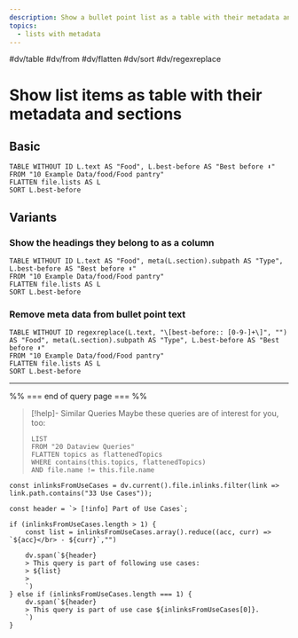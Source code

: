 ```yaml
---
description: Show a bullet point list as a table with their metadata and sections (headers) as columns
topics:
  - lists with metadata
---
```

#dv/table #dv/from #dv/flatten #dv/sort #dv/regexreplace

# Show list items as table with their metadata and sections

## Basic 

```dataview
TABLE WITHOUT ID L.text AS "Food", L.best-before AS "Best before ⬇"
FROM "10 Example Data/food/Food pantry"
FLATTEN file.lists AS L
SORT L.best-before
```

## Variants

### Show the headings they belong to as a column

```dataview
TABLE WITHOUT ID L.text AS "Food", meta(L.section).subpath AS "Type", L.best-before AS "Best before ⬇"
FROM "10 Example Data/food/Food pantry"
FLATTEN file.lists AS L
SORT L.best-before
```

### Remove meta data from bullet point text

```dataview
TABLE WITHOUT ID regexreplace(L.text, "\[best-before:: [0-9-]+\]", "") AS "Food", meta(L.section).subpath AS "Type", L.best-before AS "Best before ⬇"
FROM "10 Example Data/food/Food pantry"
FLATTEN file.lists AS L
SORT L.best-before
```

---
%% === end of query page === %%
> [!help]- Similar Queries
> Maybe these queries are of interest for you, too:
> ```dataview
> LIST
> FROM "20 Dataview Queries"
> FLATTEN topics as flattenedTopics
> WHERE contains(this.topics, flattenedTopics)
> AND file.name != this.file.name
> ```

```dataviewjs
const inlinksFromUseCases = dv.current().file.inlinks.filter(link => link.path.contains("33 Use Cases"));

const header = `> [!info] Part of Use Cases`;

if (inlinksFromUseCases.length > 1) {
	const list = inlinksFromUseCases.array().reduce((acc, curr) => `${acc}</br> - ${curr}`,"")

	dv.span(`${header}
    > This query is part of following use cases:
    > ${list}
    > 
	`)
} else if (inlinksFromUseCases.length === 1) {
	dv.span(`${header}
    > This query is part of use case ${inlinksFromUseCases[0]}.
	`)
}
```